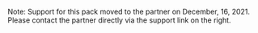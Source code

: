 Note: Support for this pack moved to the partner on December, 16, 2021. Please contact the partner directly via the support link on the right.
